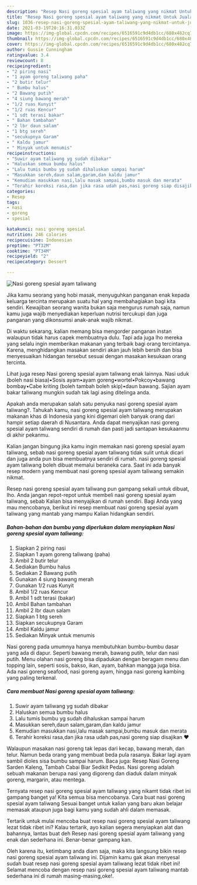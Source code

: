 ```yaml
---
description: "Resep Nasi goreng spesial ayam taliwang yang nikmat Untuk Jualan"
title: "Resep Nasi goreng spesial ayam taliwang yang nikmat Untuk Jualan"
slug: 1036-resep-nasi-goreng-spesial-ayam-taliwang-yang-nikmat-untuk-jualan
date: 2021-03-19T20:16:31.033Z
image: https://img-global.cpcdn.com/recipes/6516591c9d4db1cc/680x482cq70/nasi-goreng-spesial-ayam-taliwang-foto-resep-utama.jpg
thumbnail: https://img-global.cpcdn.com/recipes/6516591c9d4db1cc/680x482cq70/nasi-goreng-spesial-ayam-taliwang-foto-resep-utama.jpg
cover: https://img-global.cpcdn.com/recipes/6516591c9d4db1cc/680x482cq70/nasi-goreng-spesial-ayam-taliwang-foto-resep-utama.jpg
author: Gussie Cunningham
ratingvalue: 3.4
reviewcount: 8
recipeingredient:
- "2 piring nasi"
- "1 ayam goreng taliwang paha"
- "2 butir telur"
- " Bumbu halus"
- "2 Bawang putih"
- "4 siung bawang merah"
- "1/2 ruas Kunyit"
- "1/2 ruas Kencur"
- "1 sdt terasi bakar"
- " Bahan tambahan"
- "2 lbr daun salam"
- "1 btg sereh"
- "secukupnya Garam"
- " Kaldu jamur"
- " Minyak untuk menumis"
recipeinstructions:
- "Suwir ayam taliwang yg sudah dibakar"
- "Haluskan semua bumbu halus"
- "Lalu tumis bumbu yg sudah dihaluskan sampai harum"
- "Masukkan sereh,daun salam,garam,dan kaldu jamur"
- "Kemudian masukkan nasi,lalu masak sampai,bumbu masuk dan merata"
- "Terahir koreksi rasa,dan jika rasa udah pas,nasi goreng siap disajikan ❤️"
categories:
- Resep
tags:
- nasi
- goreng
- spesial

katakunci: nasi goreng spesial 
nutrition: 246 calories
recipecuisine: Indonesian
preptime: "PT32M"
cooktime: "PT34M"
recipeyield: "2"
recipecategory: Dessert

---
```



![Nasi goreng spesial ayam taliwang](https://img-global.cpcdn.com/recipes/6516591c9d4db1cc/680x482cq70/nasi-goreng-spesial-ayam-taliwang-foto-resep-utama.jpg)

Jika kamu seorang yang hobi masak, menyuguhkan panganan enak kepada keluarga tercinta merupakan suatu hal yang membahagiakan bagi kita sendiri. Kewajiban seorang  wanita bukan saja mengurus rumah saja, namun kamu juga wajib menyediakan keperluan nutrisi tercukupi dan juga panganan yang dikonsumsi anak-anak wajib nikmat.

Di waktu  sekarang, kalian memang bisa mengorder panganan instan walaupun tidak harus capek membuatnya dulu. Tapi ada juga lho mereka yang selalu ingin memberikan makanan yang terbaik bagi orang tercintanya. Karena, menghidangkan masakan sendiri akan jauh lebih bersih dan bisa menyesuaikan hidangan tersebut sesuai dengan masakan kesukaan orang tercinta. 

Lihat juga resep Nasi goreng spesial ayam taliwang enak lainnya. Nasi uduk (boleh nasi biasa)•Sosis ayam•ayam goreng•wortel•Pokcoy•bawang bombay•Cabe kriting (boleh tambah boleh skip)•daun bawang. Sajian ayam bakar taliwang mungkin sudah tak lagi asing ditelinga anda.

Apakah anda merupakan salah satu penyuka nasi goreng spesial ayam taliwang?. Tahukah kamu, nasi goreng spesial ayam taliwang merupakan makanan khas di Indonesia yang kini digemari oleh banyak orang dari hampir setiap daerah di Nusantara. Anda dapat menyajikan nasi goreng spesial ayam taliwang sendiri di rumah dan pasti jadi santapan kesukaanmu di akhir pekanmu.

Kalian jangan bingung jika kamu ingin memakan nasi goreng spesial ayam taliwang, sebab nasi goreng spesial ayam taliwang tidak sulit untuk dicari dan juga anda pun bisa membuatnya sendiri di rumah. nasi goreng spesial ayam taliwang boleh dibuat memalui beraneka cara. Saat ini ada banyak resep modern yang membuat nasi goreng spesial ayam taliwang semakin nikmat.

Resep nasi goreng spesial ayam taliwang pun gampang sekali untuk dibuat, lho. Anda jangan repot-repot untuk membeli nasi goreng spesial ayam taliwang, sebab Kalian bisa menyajikan di rumah sendiri. Bagi Anda yang mau mencobanya, berikut ini resep membuat nasi goreng spesial ayam taliwang yang mantab yang mampu Kalian hidangkan sendiri.

<!--inarticleads1-->

##### Bahan-bahan dan bumbu yang diperlukan dalam menyiapkan Nasi goreng spesial ayam taliwang:

1. Siapkan 2 piring nasi
1. Siapkan 1 ayam goreng taliwang (paha)
1. Ambil 2 butir telur
1. Sediakan  Bumbu halus
1. Sediakan 2 Bawang putih
1. Gunakan 4 siung bawang merah
1. Gunakan 1/2 ruas Kunyit
1. Ambil 1/2 ruas Kencur
1. Ambil 1 sdt terasi (bakar)
1. Ambil  Bahan tambahan
1. Ambil 2 lbr daun salam
1. Siapkan 1 btg sereh
1. Siapkan secukupnya Garam
1. Ambil  Kaldu jamur
1. Sediakan  Minyak untuk menumis


Nasi goreng pada umumnya hanya membutuhkan bumbu-bumbu dasar yang ada di dapur. Seperti bawang merah, bawang putih, telur dan nasi putih. Menu olahan nasi goreng bisa dipadukan dengan beragam menu dan topping lain, seperti sosis, bakso, ikan, ayam, bahkan mangga juga bisa. Ada nasi goreng seafood, nasi goreng ayam, hingga nasi goreng kambing yang paling terkenal. 

<!--inarticleads2-->

##### Cara membuat Nasi goreng spesial ayam taliwang:

1. Suwir ayam taliwang yg sudah dibakar
1. Haluskan semua bumbu halus
1. Lalu tumis bumbu yg sudah dihaluskan sampai harum
1. Masukkan sereh,daun salam,garam,dan kaldu jamur
1. Kemudian masukkan nasi,lalu masak sampai,bumbu masuk dan merata
1. Terahir koreksi rasa,dan jika rasa udah pas,nasi goreng siap disajikan ❤️


Walaupun masakan nasi goreng tak lepas dari kecap, bawang merah, dan telur. Namun beda orang yang membuat beda pula rasanya. Bakar lagi ayam sambil dioles sisa bumbu sampai harum. Baca juga: Resep Nasi Goreng Sarden Kaleng, Tambah Cabai Biar Sedikit Pedas. Nasi goreng adalah sebuah makanan berupa nasi yang digoreng dan diaduk dalam minyak goreng, margarin, atau mentega. 

Ternyata resep nasi goreng spesial ayam taliwang yang nikamt tidak ribet ini gampang banget ya! Kita semua bisa mencobanya. Cara buat nasi goreng spesial ayam taliwang Sesuai banget untuk kalian yang baru akan belajar memasak ataupun juga bagi kamu yang sudah ahli dalam memasak.

Tertarik untuk mulai mencoba buat resep nasi goreng spesial ayam taliwang lezat tidak ribet ini? Kalau tertarik, ayo kalian segera menyiapkan alat dan bahannya, lantas buat deh Resep nasi goreng spesial ayam taliwang yang enak dan sederhana ini. Benar-benar gampang kan. 

Oleh karena itu, ketimbang anda diam saja, maka kita langsung bikin resep nasi goreng spesial ayam taliwang ini. Dijamin kamu gak akan menyesal sudah buat resep nasi goreng spesial ayam taliwang lezat tidak ribet ini! Selamat mencoba dengan resep nasi goreng spesial ayam taliwang mantab sederhana ini di rumah masing-masing,oke!.

